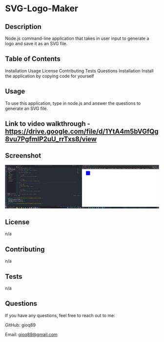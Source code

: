 # SVG-Logo-Maker

## Description
Node.js command-line application that takes in user input to generate a logo and save it as an SVG file.

## Table of Contents
Installation
Usage
License
Contributing
Tests
Questions
Installation
Install the application by copying code for yourself

## Usage
To use this application, type in node.js and answer the questions to generate an SVG file.

## Link to video walkthrough - https://drive.google.com/file/d/1YtA4m5bVGfQg8vu7PgfmlP2uU_rrTxs8/view

## Screenshot
<img src="examples\SVG Logo.png">

## License
n/a

## Contributing
n/a

## Tests
n/a

## Questions
If you have any questions, feel free to reach out to me:

GitHub: gioq89

Email: gioq89@gmail.com

